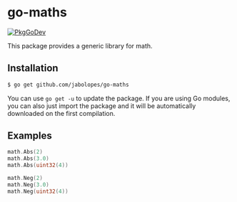 # go-maths

[![PkgGoDev](https://pkg.go.dev/badge/github.com/jabolopes/go-maths)](https://pkg.go.dev/github.com/jabolopes/go-maths)

This package provides a generic library for math.

## Installation

```sh
$ go get github.com/jabolopes/go-maths
```

You can use `go get -u` to update the package. If you are using Go modules, you
can also just import the package and it will be automatically downloaded on the
first compilation.

## Examples

```go
math.Abs(2)
math.Abs(3.0)
math.Abs(uint32(4))

math.Neg(2)
math.Neg(3.0)
math.Neg(uint32(4))
```
